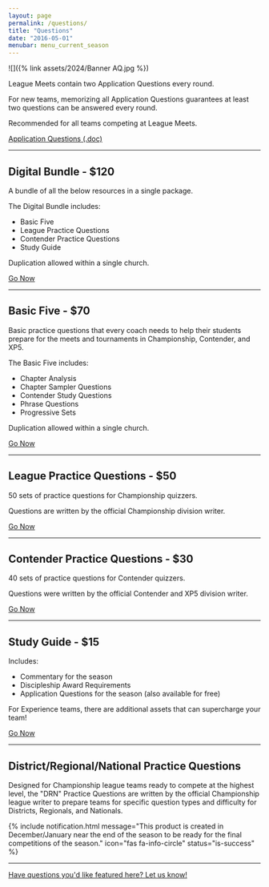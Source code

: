```yaml
---
layout: page
permalink: /questions/
title: "Questions"
date: "2016-05-01"
menubar: menu_current_season
---
```


![]({% link assets/2024/Banner AQ.jpg %})

League Meets contain two Application Questions every round. 

For new teams, memorizing all Application Questions guarantees at least two questions can be answered every round.

Recommended for all teams competing at League Meets.

<a href="{% link assets/2024/Application-Questions.docx %}" class="button is-primary">Application Questions (.doc)</a>


* * *

## Digital Bundle - $120

A bundle of all the below resources in a single package. 

The Digital Bundle includes:

- Basic Five
- League Practice Questions
- Contender Practice Questions
- Study Guide

Duplication allowed within a single church. 

<a href="https://digital.myhealthychurch.com/Digital-Items/TBQ/2023-2024/TBQ_Bundle_Romans_James_2023_2024" class="button is-primary">Go Now</a>

* * *

## Basic Five - $70

Basic practice questions that every coach needs to help their students prepare for the meets and tournaments in Championship, Contender, and XP5. 

The Basic Five includes:

- Chapter Analysis
- Chapter Sampler Questions
- Contender Study Questions
- Phrase Questions
- Progressive Sets

Duplication allowed within a single church. 

<a href="https://digital.myhealthychurch.com/Digital-Items/TBQ/2023-2024/Basic_Five_Romans_James_2023_2024" class="button is-primary">Go Now</a>

* * *

## League Practice Questions - $50

50 sets of practice questions for Championship quizzers.

Questions are written by the official Championship division writer.

<a href="https://digital.myhealthychurch.com/Digital-Items/TBQ/2023-2024/A_League_Practice_Sets_Romans_James_2023_2024" class="button is-primary">Go Now</a>

* * *

## Contender Practice Questions - $30

40 sets of practice questions for Contender quizzers.

Questions were written by the official Contender and XP5 division writer.

<a href="https://digital.myhealthychurch.com/Digital-Items/TBQ/2023-2024/MSQ_Practice_Sets_Romans_James_2023_2024" class="button is-primary">Go Now</a>

* * *

## Study Guide - $15

Includes:

- Commentary for the season
- Discipleship Award Requirements
- Application Questions for the season (also available for free)

For Experience teams, there are additional assets that can supercharge your team!

<a href="https://digital.myhealthychurch.com/Digital-Items/TBQ/2023-2024/Study_Guide_Plus_Romans_James_2023_2024" class="button is-primary">Go Now</a>

* * *

## District/Regional/National Practice Questions
Designed for Championship league teams ready to compete at the highest level, the "DRN" Practice Questions are written by the official Championship league writer to prepare teams for specific question types and difficulty for Districts, Regionals, and Nationals.

{% include notification.html
   message="This product is created in December/January near the end of the season to be ready for the final competitions of the season."
   icon="fas fa-info-circle"
   status="is-success" %}

* * *

[Have questions you'd like featured here? Let us know!](mailto:hello@biblequiz.com)
